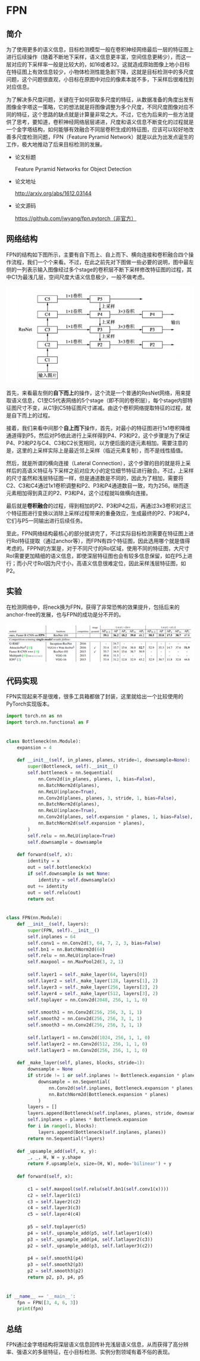 # FPN

## 简介

为了使用更多的语义信息，目标检测模型一般在卷积神经网络最后一层的特征图上进行后续操作（随着不断地下采样，语义信息更丰富，空间信息更稀少），而这一层对应的下采样率一般是比较大的，如16或者32。这就造成原始图像上地小目标在特征图上有效信息较少，小物体检测性能急剧下降，这就是目标检测中的多尺度问题，这个问题很直观，小目标在原图中对应的像素本就不多，下采样后很难找到对应信息。

为了解决多尺度问题，关键在于如何获取多尺度的特征，从数据准备的角度出发有图像金字塔这一策略，它的想法就是将图像调整为多个尺度，不同尺度图像对应不同的特征，这个思路的缺点就是计算量非常之大。不过，它也为后来的一些方法提供了思考，要知道，卷积神经网络层层递进，尺度和语义信息不断变化的过程就是一个金字塔结构，如何能够有效融合不同层卷积生成的特征图，应该可以较好地改善多尺度检测问题，FPN（Feature Pyramid Network）就是以此为出发点诞生的工作，极大地推动了后来目标检测的发展。

- 论文标题

    Feature Pyramid Networks for Object Detection
- 论文地址

    http://arxiv.org/abs/1612.03144
- 论文源码

    https://github.com/jwyang/fpn.pytorch（非官方）

## 网络结构

FPN的结构如下图所示，主要有自下而上、自上而下、横向连接和卷积融合四个操作流程，我们一个个来看。不过，在此之前先对下图做一些必要的说明，图中最左侧的一列表示输入图像经过多个stage的卷积层不断下采样修改特征图的过程，其中C1为最浅几层，空间尺度大语义信息极少，一般不做考虑。

![](./assets/arch.png)

首先，来看最左侧的**自下而上**的操作，这个流是一个普通的ResNet网络，用来提取语义信息，C1至C5代表网络的5个stage（即不同的卷积层），每个stage内部特征图尺寸不变，从C1到C5特征图尺寸递减。由这个卷积网络提取特征的过程，就是自下而上的过程。

接着，我们来看中间那个**自上而下**操作，首先，对最小的特征图进行1x1卷积降维通道得到P5，然后对P5依此进行上采样得到P4、P3和P2，这个步骤是为了保证P4、P3和P2与C4、C3和C2长宽相同，以方便后面的逐元素相加。需要注意的是，这里的上采样实际上是最近邻上采样（临近元素复制），而不是线性插值。

然后，就是所谓的横向连接（Lateral Connection），这个步骤的目的就是将上采样后的高语义特征与下采样之前对应大小的定位细节特征进行融合。不过，上采样的尺寸虽然和浅层特征图一样，但是通道数是不同的，因此为了相加，需要将C2、C3和C4通过1x1卷积调整和P2、P3和P4通道数目一致，均为256。继而逐元素相加得到真正的P2、P3和P4，这个过程就叫做横向连接。

最后就是**卷积融合**的过程，得到相加的P2、P3和P4之后，再通过3x3卷积对这三个特征图进行变换以消除上采样过程带来的重叠效应，生成最终的P2、P3和P4，它们与P5一同输出进行后续任务。

至此，FPN网络结构最核心的部分就讲完了，不过实际目标检测需要在特征图上进行RoI特征提取（通过anchor等），而FPN有四个特征图，因此选用哪个就是值得考虑的。FPPN的方案是，对于不同尺寸的RoI区域，使用不同的特征图，大尺寸RoI需要更加精细的语义信息，即使深层特征图也会有较多信息保留，如在P5上进行；而小尺寸RoI因为尺寸小，高语义信息很难定位，因此采样浅层特征图，如P2。

## 实验

在检测网络中，将neck换为FPN，获得了非常恐怖的效果提升，包括后来的anchor-free的发展，也与FPN的成功是分不开的。

![](./assets/exp.png)

## 代码实现

FPN实现起来不是很难，很多工具箱都做了封装，这里就给出一个比较使用的PyTorch实现版本。

```python
import torch.nn as nn
import torch.nn.functional as F


class Bottleneck(nn.Module):
    expansion = 4

    def __init__(self, in_planes, planes, stride=1, downsample=None):
        super(Bottleneck, self).__init__()
        self.bottleneck = nn.Sequential(
            nn.Conv2d(in_planes, planes, 1, bias=False),
            nn.BatchNorm2d(planes),
            nn.ReLU(inplace=True),
            nn.Conv2d(planes, planes, 3, stride, 1, bias=False),
            nn.BatchNorm2d(planes),
            nn.ReLU(inplace=True),
            nn.Conv2d(planes, self.expansion * planes, 1, bias=False),
            nn.BatchNorm2d(self.expansion * planes),
        )
        self.relu = nn.ReLU(inplace=True)
        self.downsample = downsample

    def forward(self, x):
        identity = x
        out = self.bottleneck(x)
        if self.downsample is not None:
            identity = self.downsample(x)
        out += identity
        out = self.relu(out)
        return out


class FPN(nn.Module):
    def __init__(self, layers):
        super(FPN, self).__init__()
        self.inplanes = 64
        self.conv1 = nn.Conv2d(3, 64, 7, 2, 3, bias=False)
        self.bn1 = nn.BatchNorm2d(64)
        self.relu = nn.ReLU(inplace=True)
        self.maxpool = nn.MaxPool2d(3, 2, 1)

        self.layer1 = self._make_layer(64, layers[0])
        self.layer2 = self._make_layer(128, layers[1], 2)
        self.layer3 = self._make_layer(256, layers[2], 2)
        self.layer4 = self._make_layer(512, layers[3], 2)
        self.toplayer = nn.Conv2d(2048, 256, 1, 1, 0)

        self.smooth1 = nn.Conv2d(256, 256, 3, 1, 1)
        self.smooth2 = nn.Conv2d(256, 256, 3, 1, 1)
        self.smooth3 = nn.Conv2d(256, 256, 3, 1, 1)

        self.latlayer1 = nn.Conv2d(1024, 256, 1, 1, 0)
        self.latlayer2 = nn.Conv2d(512, 256, 1, 1, 0)
        self.latlayer3 = nn.Conv2d(256, 256, 1, 1, 0)

    def _make_layer(self, planes, blocks, stride=1):
        downsample = None
        if stride != 1 or self.inplanes != Bottleneck.expansion * planes:
            downsample = nn.Sequential(
                nn.Conv2d(self.inplanes, Bottleneck.expansion * planes, 1, stride, bias=False),
                nn.BatchNorm2d(Bottleneck.expansion * planes)
            )
        layers = []
        layers.append(Bottleneck(self.inplanes, planes, stride, downsample))
        self.inplanes = planes * Bottleneck.expansion
        for i in range(1, blocks):
            layers.append(Bottleneck(self.inplanes, planes))
        return nn.Sequential(*layers)

    def _upsample_add(self, x, y):
        _, _, H, W = y.shape
        return F.upsample(x, size=(H, W), mode='bilinear') + y

    def forward(self, x):

        c1 = self.maxpool(self.relu(self.bn1(self.conv1(x))))
        c2 = self.layer1(c1)
        c3 = self.layer2(c2)
        c4 = self.layer3(c3)
        c5 = self.layer4(c4)

        p5 = self.toplayer(c5)
        p4 = self._upsample_add(p5, self.latlayer1(c4))
        p3 = self._upsample_add(p4, self.latlayer2(c3))
        p2 = self._upsample_add(p3, self.latlayer3(c2))

        p4 = self.smooth1(p4)
        p3 = self.smooth2(p3)
        p2 = self.smooth3(p2)
        return p2, p3, p4, p5


if __name__ == '__main__':
    fpn = FPN([3, 4, 6, 3])
    print(fpn)
```


## 总结

FPN通过金字塔结构将深层语义信息回传补充浅层语义信息，从而获得了高分辨率、强语义的多层特征，在小目标检测、实例分割领域有着不俗的表现。
